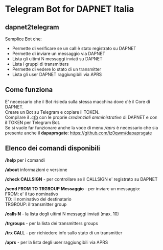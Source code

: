 # Telegram Bot for DAPNET Italia
## dapnet2telegram

Semplice Bot che:
* Permette di verificare se un call è stato registrato su DAPNET
* Permette di inviare un messaggio via DAPNET
* Lista gli ultimi N messaggi inviati su DAPNET
* Lista i gruppi di transmitters
* Permette di vedere lo stato di un transmitter
* Lista gli user DAPNET raggiungibili via APRS

## Come funziona
E' necessario che il Bot risieda sulla stessa macchina dove c'è
il Core di DAPNET.  
Creare un Bot su Telegram e copiare il TOKEN.  
Compilare il _.cfg_ con le proprie _credenziali amministrative_ di DAPNET e con il TOKEN
per Telegram Bot.  
Se si vuole far funzionare anche la voce di menu */aprs* è necessario che sia presente
anche il **dapaprsgate**: https://github.com/iz0qwm/dapaprsgate

## Elenco dei comandi disponibili

**/help** per i comandi  

**/about** informazioni e versione  

**/check CALLSIGN** - per controllare se il CALLSIGN e' registrato su DAPNET  

**/send FROM TO TRGROUP Messaggio** - per inviare un messaggio:  
FROM: e' il tuo nominativo  
TO: il nominativo del destinatario  
TRGROUP: il transmitter group  

**/calls N** - la lista degli ultimi N messaggi inviati (max. 10)  

**/trgroups** - per la lista dei transmitters groups  

**/trx CALL** - per richiedere info sullo stato di un transmitter

**/aprs** - per la lista degli user raggiungibili via APRS

